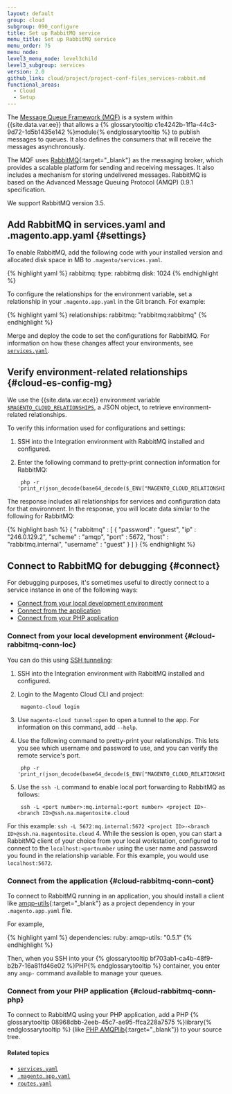 ```yaml
---
layout: default
group: cloud
subgroup: 090_configure
title: Set up RabbitMQ service
menu_title: Set up RabbitMQ service
menu_order: 75
menu_node:
level3_menu_node: level3child
level3_subgroup: services
version: 2.0
github_link: cloud/project/project-conf-files_services-rabbit.md
functional_areas:
  - Cloud
  - Setup
---
```


The [Message Queue Framework (MQF)]({{page.baseurl}}config-guide/mq/rabbitmq-overview.html) is a system within {{site.data.var.ee}} that allows a {% glossarytooltip c1e4242b-1f1a-44c3-9d72-1d5b1435e142 %}module{% endglossarytooltip %} to publish messages to queues. It also defines the consumers that will receive the messages asynchronously.

The MQF uses [RabbitMQ](http://www.rabbitmq.com){:target="_blank"} as the messaging broker, which provides a scalable platform for sending and receiving messages. It also includes a mechanism for storing undelivered messages. RabbitMQ is based on the Advanced Message Queuing Protocol (AMQP) 0.9.1 specification.

We support RabbitMQ version 3.5.

## Add RabbitMQ in services.yaml and .magento.app.yaml {#settings}
To enable RabbitMQ, add the following code with your installed version and allocated disk space in MB to `.magento/services.yaml`.

{% highlight yaml %}
rabbitmq:
    type: rabbitmq
    disk: 1024
{% endhighlight %}

To configure the relationships for the environment variable, set a relationship in your `.magento.app.yaml` in the Git branch. For example:

{% highlight yaml %}
relationships:
    rabbitmq: "rabbitmq:rabbitmq"
{% endhighlight %}

Merge and deploy the code to set the configurations for RabbitMQ. For information on how these changes affect your environments, see [`services.yaml`]({{page.baseurl}}cloud/project/project-conf-files_services.html).

## Verify environment-related relationships {#cloud-es-config-mg}
We use the {{site.data.var.ece}} environment variable [`$MAGENTO_CLOUD_RELATIONSHIPS`]({{page.baseurl}}cloud/env/environment-vars_cloud.html), a JSON object, to retrieve environment-related relationships.

To verify this information used for configurations and settings:

1. SSH into the Integration environment with RabbitMQ installed and configured.
2. Enter the following command to pretty-print connection information for RabbitMQ:

        php -r 'print_r(json_decode(base64_decode($_ENV["MAGENTO_CLOUD_RELATIONSHIPS"])));'

The response includes all relationships for services and configuration data for that environment. In the response, you will locate data similar to the following for RabbitMQ:

{% highlight bash %}
{
   "rabbitmq" : [
      {
         "password" : "guest",
         "ip" : "246.0.129.2",
         "scheme" : "amqp",
         "port" : 5672,
         "host" : "rabbitmq.internal",
         "username" : "guest"
      }
   ]
}
{% endhighlight %}

<!-- The following info is from Platform.sh and may not be required for Magento Cloud:
You can use the preceding service in a configuration file of your application as follows:

{% highlight php startinline=true %}
$relationships = getenv("MAGENTO_CLOUD_RELATIONSHIPS");
if (!$relationships) {
  return;
}

$relationships = json_decode(base64_decode($relationships), TRUE);

foreach ($relationships['mq'] as $endpoint) {
  $container->setParameter('rabbitmq_host', $endpoint['host']);
  $container->setParameter('rabbitmq_port', $endpoint['port']);
}
{% endhighlight %} -->

## Connect to RabbitMQ for debugging {#connect}
For debugging purposes, it's sometimes useful to directly connect to a service instance in one of the following ways:

*   [Connect from your local development environment](#cloud-rabbitmq-conn-loc)
*   [Connect from the application](#cloud-rabbitmq-conn-cont)
*   [Connect from your PHP application](#cloud-rabbitmq-conn-php)

### Connect from your local development environment {#cloud-rabbitmq-conn-loc}
You can do this using [SSH tunneling]({{page.baseurl}}cloud/env/environments-start.html#env-start-tunn):

1. SSH into the Integration environment with RabbitMQ installed and configured.
2. Login to the Magento Cloud CLI and project:

        magento-cloud login
2. Use `magento-cloud tunnel:open` to open a tunnel to the app. For information on this command, add `--help`.
2. Use the following command to pretty-print your relationships. This lets you see which username and password to use, and you can verify the remote service's port.

        php -r 'print_r(json_decode(base64_decode($_ENV["MAGENTO_CLOUD_RELATIONSHIPS"])));'
3. Use the `ssh -L` command to enable local port forwarding to RabbitMQ as follows:

        ssh -L <port number>:mq.internal:<port number> <project ID>-<branch ID>@ssh.na.magentosite.cloud

  For this example: `ssh -L 5672:mq.internal:5672 <project ID>-<branch ID>@ssh.na.magentosite.cloud`
4. While the session is open, you can start a RabbitMQ client of your choice from your local workstation, configured to connect to the `localhost:<portnumber` using the user name and password you found in the relationship variable. For this example, you would use `localhost:5672`.

### Connect from the application {#cloud-rabbitmq-conn-cont}
To connect to RabbitMQ running in an application, you should install a client like [amqp-utils](https://github.com/dougbarth/amqp-utils){:target="_blank"} as a project dependency in your `.magento.app.yaml` file.

For example,

{% highlight yaml %}
dependencies:
  ruby:
    amqp-utils: "0.5.1"
{% endhighlight %}

Then, when you SSH into your {% glossarytooltip bf703ab1-ca4b-48f9-b2b7-16a81fd46e02 %}PHP{% endglossarytooltip %} container, you enter any `amqp-` command available to manage your queues.

### Connect from your PHP application {#cloud-rabbitmq-conn-php}
To connect to RabbitMQ using your PHP application, add a PHP {% glossarytooltip 08968dbb-2eeb-45c7-ae95-ffca228a7575 %}library{% endglossarytooltip %} (like [PHP AMQPlib](https://github.com/videlalvaro/php-amqplib){:target="_blank"}) to your source tree.

#### Related topics
*	[`services.yaml`]({{page.baseurl}}cloud/project/project-conf-files_services.html)
* [`.magento.app.yaml`]({{page.baseurl}}cloud/project/project-conf-files_magento-app.html)
* [`routes.yaml`]({{page.baseurl}}cloud/project/project-conf-files_routes.html)
